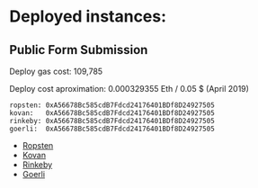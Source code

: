 # Deployed instances:

## Public Form Submission

Deploy gas cost: 109,785

Deploy cost aproximation: 0.000329355 Eth / 0.05 \$ (April 2019)

```
ropsten: 0xA56678Bc585cdB7Fdcd24176401BDf8D24927505
kovan:   0xA56678Bc585cdB7Fdcd24176401BDf8D24927505
rinkeby: 0xA56678Bc585cdB7Fdcd24176401BDf8D24927505
goerli:  0xA56678Bc585cdB7Fdcd24176401BDf8D24927505
```

- [Ropsten](https://ropsten.etherscan.io/address/0xa56678bc585cdb7fdcd24176401bdf8d24927505)
- [Kovan](https://kovan.etherscan.io/address/0xa56678bc585cdb7fdcd24176401bdf8d24927505)
- [Rinkeby](https://rinkeby.etherscan.io/address/0xa56678bc585cdb7fdcd24176401bdf8d24927505)
- [Goerli](https://goerli.etherscan.io/address/0xa56678bc585cdb7fdcd24176401bdf8d24927505)
